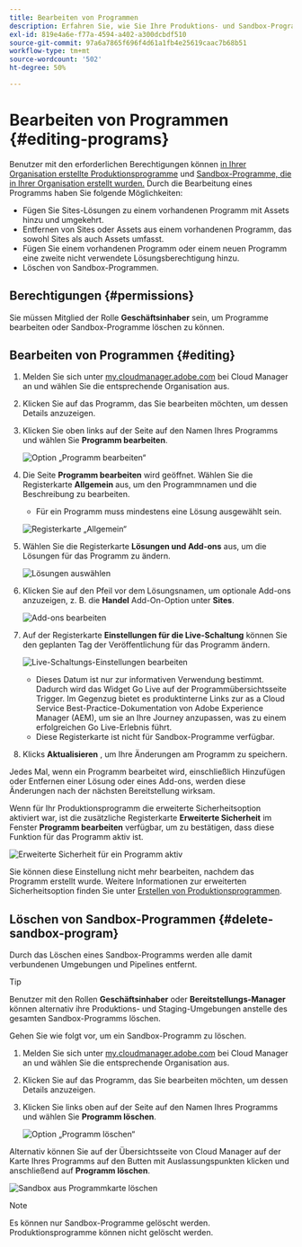 ```yaml
---
title: Bearbeiten von Programmen
description: Erfahren Sie, wie Sie Ihre Produktions- und Sandbox-Programme bearbeiten, um ihre Optionen nach der Erstellung anzupassen.
exl-id: 819e4a6e-f77a-4594-a402-a300dcbdf510
source-git-commit: 97a6a7865f696f4d61a1fb4e25619caac7b68b51
workflow-type: tm+mt
source-wordcount: '502'
ht-degree: 50%

---
```


# Bearbeiten von Programmen {#editing-programs}

Benutzer mit den erforderlichen Berechtigungen können [in Ihrer Organisation erstellte Produktionsprogramme](creating-production-programs.md) und [Sandbox-Programme, die in Ihrer Organisation erstellt wurden.](creating-sandbox-programs.md) Durch die Bearbeitung eines Programms haben Sie folgende Möglichkeiten:

* Fügen Sie Sites-Lösungen zu einem vorhandenen Programm mit Assets hinzu und umgekehrt.
* Entfernen von Sites oder Assets aus einem vorhandenen Programm, das sowohl Sites als auch Assets umfasst.
* Fügen Sie einem vorhandenen Programm oder einem neuen Programm eine zweite nicht verwendete Lösungsberechtigung hinzu.
* Löschen von Sandbox-Programmen.

## Berechtigungen {#permissions}

Sie müssen Mitglied der Rolle **Geschäftsinhaber** sein, um Programme bearbeiten oder Sandbox-Programme löschen zu können.

## Bearbeiten von Programmen {#editing}

1. Melden Sie sich unter [my.cloudmanager.adobe.com](https://my.cloudmanager.adobe.com/) bei Cloud Manager an und wählen Sie die entsprechende Organisation aus.

1. Klicken Sie auf das Programm, das Sie bearbeiten möchten, um dessen Details anzuzeigen.

1. Klicken Sie oben links auf der Seite auf den Namen Ihres Programms und wählen Sie **Programm bearbeiten**.

   ![Option „Programm bearbeiten“](assets/edit-program-overview.png)

1. Die Seite **Programm bearbeiten** wird geöffnet. Wählen Sie die Registerkarte **Allgemein** aus, um den Programmnamen und die Beschreibung zu bearbeiten.

   * Für ein Programm muss mindestens eine Lösung ausgewählt sein.

   ![Registerkarte „Allgemein“](assets/edit-program-prod1.png)

1. Wählen Sie die Registerkarte **Lösungen und Add-ons** aus, um die Lösungen für das Programm zu ändern.

   ![Lösungen auswählen](assets/edit-prg.png)

1. Klicken Sie auf den Pfeil vor dem Lösungsnamen, um optionale Add-ons anzuzeigen, z. B. die **Handel** Add-On-Option unter **Sites**.

   ![Add-ons bearbeiten](assets/edit-program-add-on.png)

1. Auf der Registerkarte **Einstellungen für die Live-Schaltung** können Sie den geplanten Tag der Veröffentlichung für das Programm ändern.

   ![Live-Schaltungs-Einstellungen bearbeiten](assets/edit-program-go-live.png)

   * Dieses Datum ist nur zur informativen Verwendung bestimmt. Dadurch wird das Widget Go Live auf der Programmübersichtsseite Trigger. Im Gegenzug bietet es produktinterne Links zur as a Cloud Service Best-Practice-Dokumentation von Adobe Experience Manager (AEM), um sie an Ihre Journey anzupassen, was zu einem erfolgreichen Go Live-Erlebnis führt.
   * Diese Registerkarte ist nicht für Sandbox-Programme verfügbar.

1. Klicks **Aktualisieren** , um Ihre Änderungen am Programm zu speichern.

Jedes Mal, wenn ein Programm bearbeitet wird, einschließlich Hinzufügen oder Entfernen einer Lösung oder eines Add-ons, werden diese Änderungen nach der nächsten Bereitstellung wirksam.

Wenn für Ihr Produktionsprogramm die erweiterte Sicherheitsoption aktiviert war, ist die zusätzliche Registerkarte **Erweiterte Sicherheit** im Fenster **Programm bearbeiten** verfügbar, um zu bestätigen, dass diese Funktion für das Programm aktiv ist.

![Erweiterte Sicherheit für ein Programm aktiv](assets/edit-program-enhanced.png)

Sie können diese Einstellung nicht mehr bearbeiten, nachdem das Programm erstellt wurde. Weitere Informationen zur erweiterten Sicherheitsoption finden Sie unter [Erstellen von Produktionsprogrammen](creating-production-programs.md).

## Löschen von Sandbox-Programmen {#delete-sandbox-program}

Durch das Löschen eines Sandbox-Programms werden alle damit verbundenen Umgebungen und Pipelines entfernt.

>[!TIP]
>
>Benutzer mit den Rollen **Geschäftsinhaber** oder **Bereitstellungs-Manager** können alternativ ihre Produktions- und Staging-Umgebungen anstelle des gesamten Sandbox-Programms löschen.

Gehen Sie wie folgt vor, um ein Sandbox-Programm zu löschen.

1. Melden Sie sich unter [my.cloudmanager.adobe.com](https://my.cloudmanager.adobe.com/) bei Cloud Manager an und wählen Sie die entsprechende Organisation aus.

1. Klicken Sie auf das Programm, das Sie bearbeiten möchten, um dessen Details anzuzeigen.

1. Klicken Sie links oben auf der Seite auf den Namen Ihres Programms und wählen Sie **Programm löschen**.

   ![Option „Programm löschen“](assets/delete-sandbox1.png)

Alternativ können Sie auf der Übersichtsseite von Cloud Manager auf der Karte Ihres Programms auf den Butten mit Auslassungspunkten klicken und anschließend auf **Programm löschen**.

![Sandbox aus Programmkarte löschen](assets/delete-sandbox2.png)

>[!NOTE]
>
>Es können nur Sandbox-Programme gelöscht werden. Produktionsprogramme können nicht gelöscht werden.
